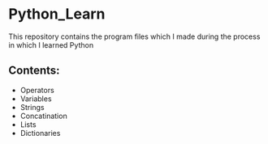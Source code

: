 ﻿# Python_Learn
This repository contains the program files which I made during the process in which I learned Python

## Contents:
* Operators
* Variables
* Strings
* Concatination
* Lists
* Dictionaries
